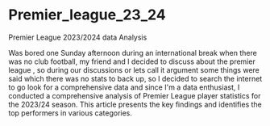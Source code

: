 # Premier_league_23_24
Premier League 2023/2024 data Analysis

Was bored one Sunday afternoon during an international break when there was no club football, my friend and I decided to discuss about the premier league , so during our discussions or lets call it argument some things were said which there was no stats to back up, so I decided to search the internet to go look for a comprehensive data and since I'm a data enthusiast, I conducted a comprehensive analysis of Premier League player statistics for the 2023/24 season. This article presents the key findings and identifies the top performers in various categories.
